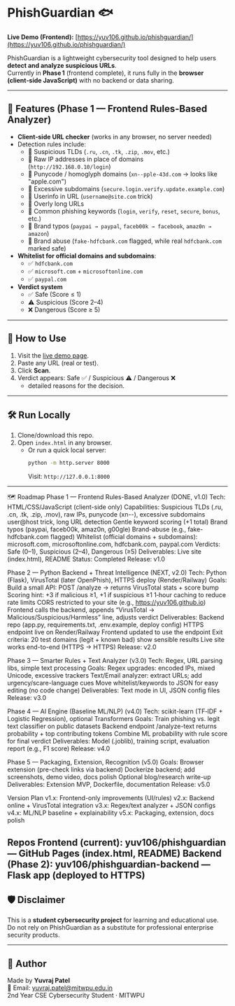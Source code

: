 # PhishGuardian 🐟

**Live Demo (Frontend):** [https://yuv106.github.io/phishguardian/](https://yuv106.github.io/phishguardian/)  

PhishGuardian is a lightweight cybersecurity tool designed to help users **detect and analyze suspicious URLs**.  
Currently in **Phase 1** (frontend complete), it runs fully in the **browser (client‑side JavaScript)** with no backend or data sharing.  

---

## 🔎 Features (Phase 1 — Frontend Rules-Based Analyzer)

- **Client‑side URL checker** (works in any browser, no server needed)
- Detection rules include:
  - 🚩 Suspicious TLDs (`.ru`, `.cn`, `.tk`, `.zip`, `.mov`, etc.)
  - 🚩 Raw IP addresses in place of domains (`http://192.168.0.10/login`)
  - 🚩 Punycode / homoglyph domains (`xn--pple-43d.com` → looks like "apple.com")
  - 🚩 Excessive subdomains (`secure.login.verify.update.example.com`)
  - 🚩 Userinfo in URL (`username@site.com` trick)
  - 🚩 Overly long URLs
  - 🚩 Common phishing keywords (`login`, `verify`, `reset`, `secure`, `bonus`, etc.)
  - 🚩 Brand typos (`paypai → paypal`, `faceb00k → facebook`, `amaz0n → amazon`)
  - 🚩 Brand abuse (`fake-hdfcbank.com` flagged, while real `hdfcbank.com` marked safe)
- **Whitelist for official domains and subdomains**:
  - ✅ `hdfcbank.com`  
  - ✅ `microsoft.com` + `microsoftonline.com`  
  - ✅ `paypal.com`  
- **Verdict system**
  - ✅ Safe (Score ≤ 1)  
  - ⚠️ Suspicious (Score 2–4)  
  - ❌ Dangerous (Score ≥ 5)  

---

## 🚀 How to Use

1. Visit the [live demo page](https://yuv106.github.io/phishguardian/).
2. Paste any URL (real or test).
3. Click **Scan**.
4. Verdict appears: Safe ✅ / Suspicious ⚠️ / Dangerous ❌  
   + detailed reasons for the decision.  

---

## 🛠 Run Locally

1. Clone/download this repo.  
2. Open `index.html` in any browser.  
   - Or run a quick local server:  
     ```bash
     python -m http.server 8000
     ```  
     Visit: `http://127.0.0.1:8000`

---

🗺️ Roadmap
Phase 1 — Frontend Rules-Based Analyzer (DONE, v1.0)
Tech: HTML/CSS/JavaScript (client-side only)
Capabilities:
Suspicious TLDs (.ru, .cn, .tk, .zip, .mov), raw IPs, punycode (xn--), excessive subdomains
user@host trick, long URL detection
Gentle keyword scoring (+1 total)
Brand typos (paypai, faceb00k, amaz0n, g00gle)
Brand-abuse (e.g., fake-hdfcbank.com flagged)
Whitelist (official domains + subdomains): microsoft.com, microsoftonline.com, hdfcbank.com, paypal.com
Verdicts: Safe (0–1), Suspicious (2–4), Dangerous (≥5)
Deliverables: Live site (index.html), README
Status: Completed
Release: v1.0



Phase 2 — Python Backend + Threat Intelligence (NEXT, v2.0)
Tech: Python (Flask), VirusTotal (later OpenPhish), HTTPS deploy (Render/Railway)
Goals:
Build a small API: POST /analyze → returns VirusTotal stats + score bump
Scoring hint: +3 if malicious ≥1, +1 if suspicious ≥1
1‑hour caching to reduce rate limits
CORS restricted to your site (e.g., https://yuv106.github.io)
Frontend calls the backend, appends “VirusTotal → Malicious/Suspicious/Harmless” line, adjusts verdict
Deliverables:
Backend repo (app.py, requirements.txt, .env.example, deploy config)
HTTPS endpoint live on Render/Railway
Frontend updated to use the endpoint
Exit criteria:
20 test domains (legit + known bad) show sensible results
Live site works end-to-end (HTTPS → HTTPS)
Release: v2.0



Phase 3 — Smarter Rules + Text Analyzer (v3.0)
Tech: Regex, URL parsing libs, simple text processing
Goals:
Regex upgrades: encoded IPs, mixed Unicode, excessive trackers
Text/Email analyzer: extract URLs; add urgency/scare-language cues
Move whitelist/keywords to JSON for easy editing (no code change)
Deliverables: Text mode in UI, JSON config files
Release: v3.0



Phase 4 — AI Engine (Baseline ML/NLP) (v4.0)
Tech: scikit-learn (TF‑IDF + Logistic Regression), optional Transformers
Goals:
Train phishing vs. legit text classifier on public datasets
Backend endpoint /analyze-text returns probability + top contributing tokens
Combine ML probability with rule score for final verdict
Deliverables: Model (.joblib), training script, evaluation report (e.g., F1 score)
Release: v4.0



Phase 5 — Packaging, Extension, Recognition (v5.0)
Goals:
Browser extension (pre-check links via backend)
Dockerize backend; add screenshots, demo video, docs polish
Optional blog/research write-up
Deliverables: Extension MVP, Dockerfile, documentation
Release: v5.0



Version Plan
v1.x: Frontend-only improvements (UI/rules)
v2.x: Backend online + VirusTotal integration
v3.x: Regex/text analyzer + JSON configs
v4.x: ML/NLP baseline + explainability
v5.x: Packaging, extension, docs polish



Repos
Frontend (current): yuv106/phishguardian — GitHub Pages (index.html, README)
Backend (Phase 2): yuv106/phishguardian-backend — Flask app (deployed to HTTPS)
---

## 🛡️ Disclaimer
This is a **student cybersecurity project** for learning and educational use.  
Do not rely on PhishGuardian as a substitute for professional enterprise security products.  

---

## 👤 Author
Made by **Yuvraj Patel**  
📧 Email: [yuvraj.patel@mitwpu.edu.in](mailto:yuvraj.patel@mitwpu.edu.in)  
2nd Year CSE Cybersecurity Student · MITWPU  
